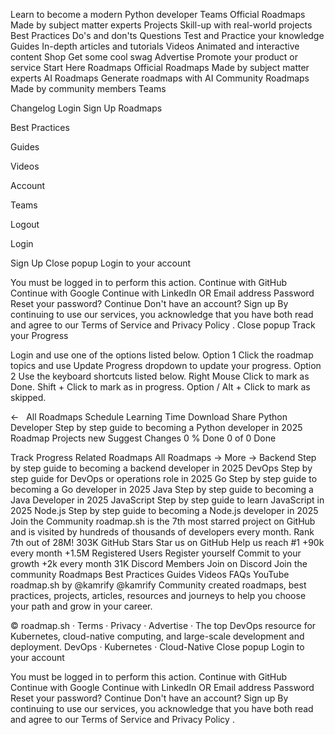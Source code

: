 Learn to become a modern Python developer
Teams
 Official Roadmaps Made by subject matter experts Projects Skill-up with real-world projects Best Practices Do's and don'ts Questions Test and Practice your knowledge Guides In-depth articles and tutorials Videos Animated and interactive content Shop Get some cool swag Advertise Promote your product or service 
Start Here
 Roadmaps Official Roadmaps Made by subject matter experts AI Roadmaps Generate roadmaps with AI Community Roadmaps Made by community members 
Teams
 
Changelog
 Login Sign Up
Roadmaps
 
Best Practices
 
Guides
 
Videos
 
Account
 
Teams
 
Logout
 
Login
 
Sign Up
Close popup 
Login to your account
 
You must be logged in to perform this action.
 Continue with GitHub Continue with Google Continue with LinkedIn OR Email address Password Reset your password? Continue 
Don't have an account? 
Sign up
 By continuing to use our services, you acknowledge that you have both read and agree to our Terms of Service and Privacy Policy .
Close popup 
Track your Progress
 
Login and use one of the options listed below.
 Option 1 
Click the roadmap topics and use Update Progress dropdown to update your progress.
 Option 2 Use the keyboard shortcuts listed below. Right Mouse Click to mark as Done.
 Shift + Click to mark as in progress.
 Option / Alt + Click to mark as skipped.
 
←   All Roadmaps Schedule Learning Time Download Share Python Developer Step by step guide to becoming a Python developer in 2025 Roadmap Projects new Suggest Changes 0 % Done
 0 of 0 Done
 
Track Progress
Related Roadmaps All Roadmaps → More → Backend Step by step guide to becoming a backend developer in 2025 DevOps Step by step guide for DevOps or operations role in 2025 Go Step by step guide to becoming a Go developer in 2025 Java Step by step guide to becoming a Java Developer in 2025 JavaScript Step by step guide to learn JavaScript in 2025 Node.js Step by step guide to becoming a Node.js developer in 2025 Join the Community 
roadmap.sh is the 7th most starred project on GitHub and is visited by hundreds of thousands of developers every month.
 Rank 7th
out of 28M!
 303K GitHub Stars
Star us on GitHub 
Help us reach #1
 +90k 
every month
 +1.5M Registered Users Register yourself 
Commit to your growth
 +2k 
every month
 31K Discord Members
Join on Discord 
Join the community
 Roadmaps Best Practices Guides Videos FAQs YouTube roadmap.sh by @kamrify @kamrify 
Community created roadmaps, best practices, projects, articles, resources and journeys to help
 you choose your path and grow in your career.
 
© roadmap.sh
 · Terms · Privacy · Advertise ·
The top DevOps resource for Kubernetes, cloud-native computing, and large-scale development and deployment.
 DevOps · Kubernetes · Cloud-Native
Close popup 
Login to your account
 
You must be logged in to perform this action.
 Continue with GitHub Continue with Google Continue with LinkedIn OR Email address Password Reset your password? Continue 
Don't have an account? 
Sign up
 By continuing to use our services, you acknowledge that you have both read and agree to our Terms of Service and Privacy Policy .